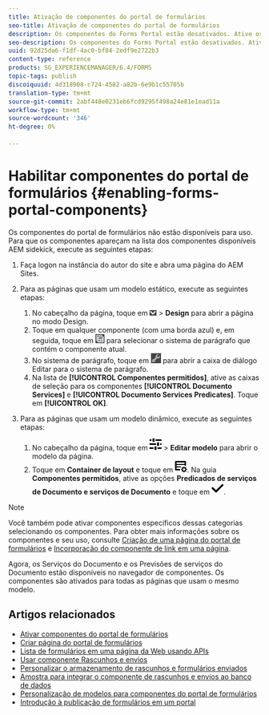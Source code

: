 ```yaml
---
title: Ativação de componentes do portal de formulários
seo-title: Ativação de componentes do portal de formulários
description: Os componentes do Forms Portal estão desativados. Ative os serviços do Documento e os grupos Previsões de serviços do Documento para ativar os componentes do Forms Portal.
seo-description: Os componentes do Forms Portal estão desativados. Ative os serviços do Documento e os grupos Previsões de serviços do Documento para ativar os componentes do Forms Portal.
uuid: 92d25da6-f1df-4ac0-bf84-2edf9e2722b3
content-type: reference
products: SG_EXPERIENCEMANAGER/6.4/FORMS
topic-tags: publish
discoiquuid: 4d318908-c724-4582-a82b-6e9b1c55705b
translation-type: tm+mt
source-git-commit: 2abf448e0231eb6fcd9295f498a24e81e1ead11a
workflow-type: tm+mt
source-wordcount: '346'
ht-degree: 0%

---
```



# Habilitar componentes do portal de formulários {#enabling-forms-portal-components}

Os componentes do portal de formulários não estão disponíveis para uso. Para que os componentes apareçam na lista dos componentes disponíveis AEM sidekick, execute as seguintes etapas:

1. Faça logon na instância do autor do site e abra uma página do AEM Sites.

1. Para as páginas que usam um modelo estático, execute as seguintes etapas:

   1. No cabeçalho da página, toque em ![menu suspenso](assets/canvas-drop-down.png) > **Design** para abrir a página no modo Design.
   1. Toque em qualquer componente (com uma borda azul) e, em seguida, toque em ![field-level](assets/field-level.png) para selecionar o sistema de parágrafo que contém o componente atual.
   1. No sistema de parágrafo, toque em ![settings_icon](assets/settings_icon.png) para abrir a caixa de diálogo Editar para o sistema de parágrafo.
   1. Na lista de **[!UICONTROL Componentes permitidos]**, ative as caixas de seleção para os componentes **[!UICONTROL Documento Services]** e **[!UICONTROL Documento Services Predicates]**. Toque em **[!UICONTROL OK]**.

1. Para as páginas que usam um modelo dinâmico, execute as seguintes etapas:

   1. No cabeçalho da página, toque em ![propriedades](assets/properties.png) > **Editar modelo** para abrir o modelo da página.
   1. Toque em **Container de layout** e toque em ![FeedManagement](assets/FeedManagement.png). Na guia **Componentes permitidos**, ative as opções **Predicados de serviços de Documento e serviços de Documento** e toque em ![aem_6_3_forms_save](assets/aem_6_3_forms_save.png).

>[!NOTE]
>
>Você também pode ativar componentes específicos dessas categorias selecionando os componentes. Para obter mais informações sobre os componentes e seu uso, consulte [Criação de uma página do portal de formulários](/help/forms/using/creating-form-portal-page.md) e [Incorporação do componente de link em uma página](/help/forms/using/embedding-link-component-page.md).

Agora, os Serviços do Documento e os Previsões de serviços do Documento estão disponíveis no navegador de componentes. Os componentes são ativados para todas as páginas que usam o mesmo modelo.

## Artigos relacionados

* [Ativar componentes do portal de formulários](/help/forms/using/enabling-forms-portal-components.md)
* [Criar página do portal de formulários](/help/forms/using/creating-form-portal-page.md)
* [Lista de formulários em uma página da Web usando APIs](/help/forms/using/listing-forms-webpage-using-apis.md)
* [Usar componente Rascunhos e envios](/help/forms/using/draft-submission-component.md)
* [Personalizar o armazenamento de rascunhos e formulários enviados](/help/forms/using/draft-submission-component.md)
* [Amostra para integrar o componente de rascunhos e envios ao banco de dados](/help/forms/using/integrate-draft-submission-database.md)
* [Personalização de modelos para componentes do portal de formulários](/help/forms/using/customizing-templates-forms-portal-components.md)
* [Introdução à publicação de formulários em um portal](/help/forms/using/introduction-publishing-forms.md)

